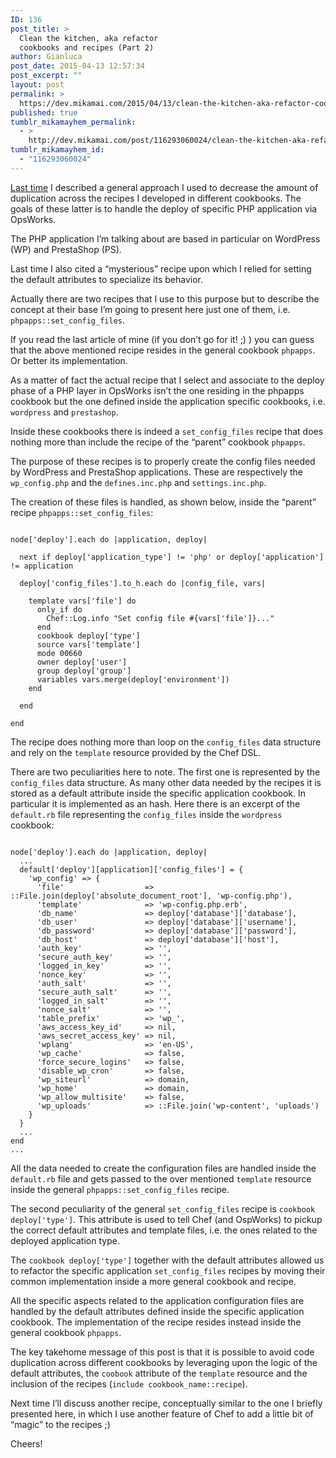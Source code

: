 ```yaml
---
ID: 136
post_title: >
  Clean the kitchen, aka refactor
  cookbooks and recipes (Part 2)
author: Gianluca
post_date: 2015-04-13 12:57:34
post_excerpt: ""
layout: post
permalink: >
  https://dev.mikamai.com/2015/04/13/clean-the-kitchen-aka-refactor-cookbooks-and/
published: true
tumblr_mikamayhem_permalink:
  - >
    http://dev.mikamai.com/post/116293060024/clean-the-kitchen-aka-refactor-cookbooks-and
tumblr_mikamayhem_id:
  - "116293060024"
---
```

<a href="http://dev.mikamai.com/post/111852114524/clean-the-kitchen-aka-refactor-cookbooks-and">Last time</a> I described a general approach I used to decrease the amount of duplication across the recipes I developed in different cookbooks. The goals of these latter is to handle the deploy of specific PHP application via OpsWorks.

The PHP application I’m talking about are based in particular on WordPress (WP) and PrestaShop (PS).

Last time I also cited a “mysterious” recipe upon which I relied for setting the default attributes to specialize its behavior.

<!--more-->

Actually there are two recipes that I use to this purpose but to describe the concept at their base I’m going to present here just one of them, i.e. <code>phpapps::set_config_files</code>.

If you read the last article of mine (if you don’t go for it! ;) ) you can guess that the above mentioned recipe resides in the general cookbook <code>phpapps</code>. Or better its implementation.

As a matter of fact the actual recipe that I select and associate to the deploy phase of a PHP layer in OpsWorks isn’t the one residing in the phpapps cookbook but the one defined inside the application specific cookbooks, i.e. <code>wordpress</code> and <code>prestashop</code>.

Inside these cookbooks there is indeed a <code>set_config_files</code> recipe that does nothing more than include the recipe of the “parent” cookbook <code>phpapps</code>.

The purpose of these recipes is to properly create the config files needed by WordPress and PrestaShop applications. These are respectively the <code>wp_config.php</code> and the <code>defines.inc.php</code> and <code>settings.inc.php</code>.

The creation of these files is handled, as shown below, inside the “parent” recipe <code>phpapps::set_config_files</code>:
<pre><code>
node['deploy'].each do |application, deploy|

  next if deploy['application_type'] != 'php' or deploy['application'] != application

  deploy['config_files'].to_h.each do |config_file, vars|

    template vars['file'] do
      only_if do
        Chef::Log.info "Set config file #{vars['file']}..."
      end
      cookbook deploy['type']
      source vars['template']
      mode 00660
      owner deploy['user']
      group deploy['group']
      variables vars.merge(deploy['environment'])
    end

  end

end
</code></pre>
The recipe does nothing more than loop on the <code>config_files</code> data structure and rely on the <code>template</code> resource provided by the Chef DSL.

There are two peculiarities here to note. The first one is represented by the <code>config_files</code> data structure. As many other data needed by the recipes it is stored as a default attribute inside the specific application cookbook. In particular it is implemented as an hash. Here there is an excerpt of the <code>default.rb</code> file representing the <code>config_files</code> inside the <code>wordpress</code> cookbook:
<pre><code>
node['deploy'].each do |application, deploy|
  ...
  default['deploy'][application]['config_files'] = {
    'wp_config' =&gt; {
      'file'                  =&gt; ::File.join(deploy['absolute_document_root'], 'wp-config.php'),
      'template'              =&gt; 'wp-config.php.erb',
      'db_name'               =&gt; deploy['database']['database'],
      'db_user'               =&gt; deploy['database']['username'],
      'db_password'           =&gt; deploy['database']['password'],
      'db_host'               =&gt; deploy['database']['host'],
      'auth_key'              =&gt; '',
      'secure_auth_key'       =&gt; '',
      'logged_in_key'         =&gt; '',
      'nonce_key'             =&gt; '',
      'auth_salt'             =&gt; '',
      'secure_auth_salt'      =&gt; '',
      'logged_in_salt'        =&gt; '',
      'nonce_salt'            =&gt; '',
      'table_prefix'          =&gt; 'wp_',
      'aws_access_key_id'     =&gt; nil,
      'aws_secret_access_key' =&gt; nil,
      'wplang'                =&gt; 'en-US',
      'wp_cache'              =&gt; false,
      'force_secure_logins'   =&gt; false,
      'disable_wp_cron'       =&gt; false,
      'wp_siteurl'            =&gt; domain,
      'wp_home'               =&gt; domain,
      'wp_allow_multisite'    =&gt; false,
      'wp_uploads'            =&gt; ::File.join('wp-content', 'uploads')
    }
  }  
  ...
end
...
</code></pre>
All the data needed to create the configuration files are handled inside the <code>default.rb</code> file and gets passed to the over mentioned <code>template</code> resource inside the general <code>phpapps::set_config_files</code> recipe.

The second peculiarity of the general <code>set_config_files</code> recipe is <code>cookbook deploy['type']</code>. This attribute is used to tell Chef (and OspWorks) to pickup the correct default attributes and template files, i.e. the ones related to the deployed application type.

The <code>cookbook deploy['type']</code> together with the default attributes allowed us to refactor the specific application <code>set_config_files</code> recipes by moving their common implementation inside a more general cookbook and recipe.

All the specific aspects related to the application configuration files are handled by the default attributes defined inside the specific application cookbook. The implementation of the recipe resides instead inside the general cookbook <code>phpapps</code>.

The key takehome message of this post is that it is possible to avoid code duplication across different cookbooks by leveraging upon the logic of the default attributes, the <code>coobook</code> attribute of the <code>template</code> resource and the inclusion of the recipes (<code>include cookbook_name::recipe</code>).

Next time I’ll discuss another recipe, conceptually similar to the one I briefly presented here, in which I use another feature of Chef to add a little bit of “magic” to the recipes ;)

Cheers!
